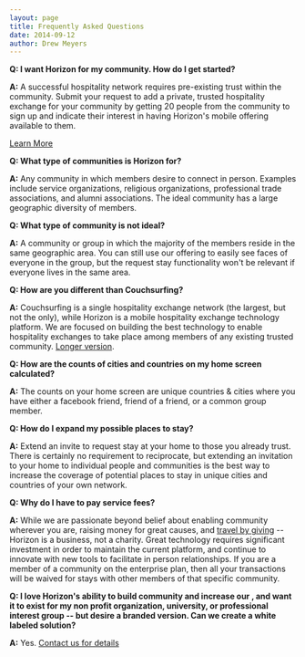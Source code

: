 ```yaml
---
layout: page
title: Frequently Asked Questions
date: 2014-09-12
author: Drew Meyers
---
```

**Q: I want Horizon for my community. How do I get started?**

**A:** A successful hospitality network requires pre-existing trust within the community. Submit your request to add a private, trusted hospitality exchange for your community by getting 20 people from the community to sign up and indicate their interest in having Horizon's mobile offering available to them.

<a href="http://www.horizonapp.co/hospitality-network-setup/" class="btn btn--full">Learn More</a>

**Q: What type of communities is Horizon for?**

**A:** Any community in which members desire to connect in person. Examples include service organizations, religious organizations, professional trade associations, and alumni associations. The ideal community has a large geographic diversity of members.

**Q: What type of community is not ideal?**

**A:** A community or group in which the majority of the members reside in the same geographic area. You can still use our offering to easily see faces of everyone in the group, but the request stay functionality won't be relevant if everyone lives in the same area.

**Q: How are you different than Couchsurfing?**

**A:** Couchsurfing is a single hospitality exchange network (the largest, but not the only), while Horizon is a mobile hospitality exchange technology platform. We are focused on building the best technology to enable hospitality exchanges to take place among members of any existing trusted community. [Longer version](http://www.horizonapp.co/blog/couchsurfing-differences/).

**Q: How are the counts of cities and countries on my home screen calculated?**

**A:** The counts on your home screen are unique countries & cities where you have either a facebook friend, friend of a friend, or a common group member.

**Q: How do I expand my possible places to stay?**

**A:** Extend an invite to request stay at your home to those you already trust. There is certainly no requirement to reciprocate, but extending an invitation to your home to individual people and communities is the best way to increase the coverage of potential places to stay in unique cities and countries of your own network.

**Q: Why do I have to pay service fees?**

**A:** While we are passionate beyond belief about enabling community wherever you are, raising money for great causes, and [travel by giving](http://www.horizonapp.co/blog/travel-by-giving/) -- Horizon is a business, not a charity. Great technology requires significant investment in order to maintain the current platform, and continue to innovate with new tools to facilitate in person relationships. If you are a member of a community on the enterprise plan, then all your transactions will be waived for stays with other members of that specific community.

**Q: I love Horizon's ability to build community and increase our , and want it to exist for my non profit organization, university, or professional interest group -- but desire a branded version. Can we create a white labeled solution?**

**A:** Yes. [Contact us for details](mailto:support@horizonapp.co)

